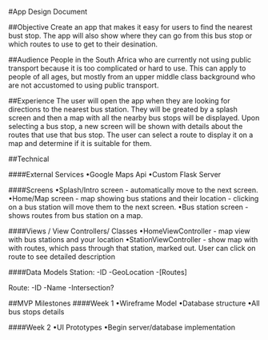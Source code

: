 #App Design Document


##Objective
Create an app that makes it easy for users to find the nearest bust stop. The app will also show where they can go from this bus stop or which routes to use to get to their desination.

##Audience
People in the South Africa who are currently not using public transport because it is too complicated or hard to use. This can apply to people of all ages, but mostly from an upper middle class background who are not accustomed to using public transport.

##Experience
The user will open the app when they are looking for directions to the nearest bus station. They will be greated by a splash screen and then a map with all the nearby bus stops will be displayed. Upon selecting a bus stop, a new screen will be shown with details about the routes that use that bus stop. The user can select a route to display it on a map and determine if it is suitable for them.

##Technical

####External Services
•Google Maps Api
•Custom Flask Server

####Screens
•Splash/Intro screen - automatically move to the next screen.
•Home/Map screen - map showing bus stations and their location - clicking on a bus station will move them to the next screen.
•Bus station screen - shows routes from bus station on a map.


####Views / View Controllers/ Classes
•HomeViewController - map view with bus stations and your location
•StationViewController - show map with with routes, which pass through that station, marked out. User can click on route to see detailed description

####Data Models
Station: 
  -ID
  -GeoLocation
  -[Routes]

Route:
  -ID
  -Name
  -Intersection?
  
##MVP Milestones
####Week 1
•Wireframe Model
•Database structure
•All bus stops details

####Week 2
•UI Prototypes
•Begin server/database implementation
